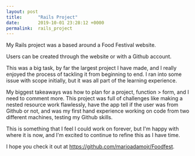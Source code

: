 ```yaml
---
layout: post
title:      "Rails Project"
date:       2019-10-01 23:28:12 +0000
permalink:  rails_project
---
```



My Rails project was a based around a Food Festival website.

Users can be created through the website or with a Github account.

This was a big task, by far the largest project I have made, and I really enjoyed the process of tackling it from beginning to end. I ran into some issue with scope initially, but it was all part of the learning experience. 

My biggest takeaways was how to plan for a project, function > form, and I need to comment more. This project was full of challenges like making a nested resource work flawlessly, have the app tell if the user was from Github or not, and was my first hand experience working on code from two different machines, testing my Github skills.

This is something that I feel I could work on forever, but I'm happy with where it is now, and I'm excited to continue to refine this as I have time.

I hope you check it out at https://github.com/marioadamojr/Foodfest.


